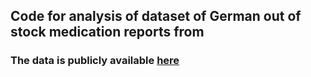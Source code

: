 ## Code for analysis of dataset of German out of stock medication reports from 
### The data is publicly available [here](https://anwendungen.pharmnet-bund.de/lieferengpassmeldungen/faces/public/meldungen.xhtml?jfwid=CB33D3EFCFCF5137087B88444BE0B1AF%3A0)
